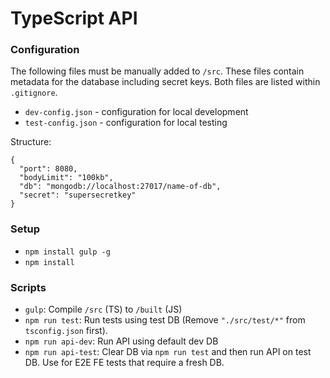 # TypeScript API

### Configuration

The following files must be manually added to `/src`. These files contain metadata for the database including secret keys. Both files are listed within `.gitignore`.

- `dev-config.json` - configuration for local development
- `test-config.json` - configuration for local testing

Structure:

```
{
  "port": 8080,
  "bodyLimit": "100kb",
  "db": "mongodb://localhost:27017/name-of-db",
  "secret": "supersecretkey"
}
```

### Setup

- `npm install gulp -g`
- `npm install`

### Scripts
- `gulp`: Compile `/src` (TS) to `/built` (JS)
- `npm run test`: Run tests using test DB (Remove `"./src/test/*"` from `tsconfig.json` first).
- `npm run api-dev`: Run API using default dev DB
- `npm run api-test`: Clear DB via `npm run test` and then run API on test DB. Use for E2E FE tests that require a fresh DB.
